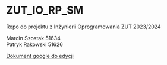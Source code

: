 # ZUT_IO_RP_SM
Repo do projektu z Inżynierii Oprogramowania ZUT 2023/2024

Marcin Szostak 51634
<br />
Patryk Rakowski 51626

<a href="https://docs.google.com/document/d/1CRfL75cYTgzUWIgCuZzjVbAbBsGHJdYMAU8jybR5B-E/edit?usp=sharing">Dokument google do edycji</a>

